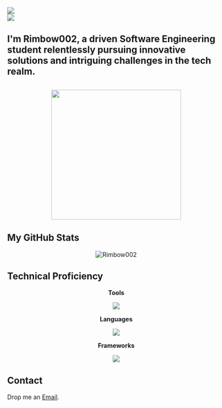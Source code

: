 <img src="https://user-images.githubusercontent.com/73097560/115834477-dbab4500-a447-11eb-908a-139a6edaec5c.gif">
<br/>
<img src="https://readme-typing-svg.herokuapp.com?font=Time+New+Roman&color=blue&size=70&width=900&height=60&lines=Rimbow002">

<h2>I'm Rimbow002, a driven Software Engineering student relentlessly pursuing innovative solutions and intriguing challenges in the tech realm.<h2>

<p align="center"><img src="https://cdn.dribbble.com/users/1277312/screenshots/14733298/media/39b1045e593737587dd60e42c8422d1f.gif" width="300"/></p>

<h2>My GitHub Stats</h2>
<p align="center"><img src="https://github-readme-stats.vercel.app/api/top-langs?username=Rimbow002&show_icons=true&theme=dark&locale=en&layout=compact" alt="Rimbow002"/></p>

<h2>Technical Proficiency</h2>
<p align="center">
  <b>Tools</b>
</p>
<p align="center">
  <a href="https://skillicons.dev">
    <img src="https://skillicons.dev/icons?i=azure,git,github,idea,mysql,netlify,postman,visualstudio&perline=4" />
  </a>
</p>


<p align="center">
  <b>Languages</b>
</p>
<p align="center">
  <a href="https://skillicons.dev">
    <img src="https://skillicons.dev/icons?i=cs,cpp,css,gherkin,html,java,js,py&perline=4" />
  </a>
</p>

<p align="center">
  <b>Frameworks</b>
</p>
<p align="center">
  <a href="https://skillicons.dev">
    <img src="https://skillicons.dev/icons?i=firebase,dotnet,spring,tailwind&perline=4" />
  </a>
</p>

<h2>Contact</h2>
<p>Drop me an <a href="mailto:enzotrujilloacosta@gmail.com">Email</a>.</p>
